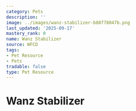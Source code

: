 ```yaml
---
category: Pets
description: ''
image: ../images/wanz-stabilizer-b88f78047b.png
last_updated: '2025-09-17'
mastery_rank: 0
name: Wanz Stabilizer
source: WFCD
tags:
- Pet Resource
- Pets
tradable: false
type: Pet Resource
---
```


# Wanz Stabilizer

